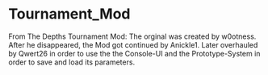 # Tournament_Mod
From The Depths Tournament Mod: The orginal was created by w0otness. After he disappeared, the Mod got continued by Anickle1.
Later overhauled by Qwert26 in order to use the the Console-UI and the Prototype-System in order to save and load its parameters.

